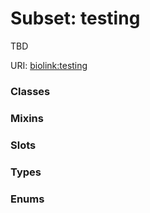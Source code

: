 
# Subset: testing


TBD

URI: [biolink:testing](https://w3id.org/biolink/vocab/testing)


### Classes


### Mixins


### Slots


### Types


### Enums

